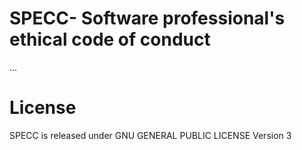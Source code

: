 # SPECC- Software professional's ethical code of conduct

...

# License
SPECC is released under GNU GENERAL PUBLIC LICENSE Version 3
